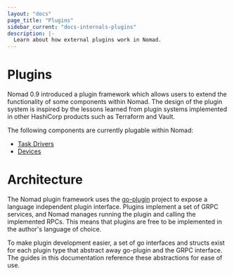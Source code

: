 ```yaml
---
layout: "docs"
page_title: "Plugins"
sidebar_current: "docs-internals-plugins"
description: |-
  Learn about how external plugins work in Nomad.
---
```


# Plugins

Nomad 0.9 introduced a plugin framework which allows users to extend the
functionality of some components within Nomad. The design of the plugin system
is inspired by the lessons learned from plugin systems implemented in other
HashiCorp products such as Terraform and Vault.

The following components are currently plugable within Nomad:

- [Task Drivers](/docs/internals/plugins/task-drivers.html)
- [Devices](/docs/internals/plugins/devices.html)

# Architecture

The Nomad plugin framework uses the [go-plugin][goplugin] project to expose
a language independent plugin interface. Plugins implement a set of GRPC
services, and Nomad manages running the plugin and calling the implemented
RPCs. This means that plugins are free to be implemented in the author's
language of choice.

To make plugin development easier, a set of go interfaces and structs exist for
each plugin type that abstract away go-plugin and the GRPC interface. The
guides in this documentation reference these abstractions for ease of use.

[goplugin]: https://github.com/hashicorp/go-plugin
